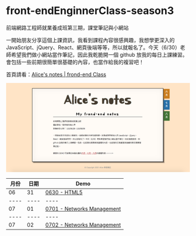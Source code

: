 # front-endEnginnerClass-season3
  前端網路工程師就業養成班第三期，課堂筆記與小網站

  一開始朋友分享這個上課資訊，我看到課程內容很感興趣，我想學更深入的 JavaScript、jQuery、React、網頁後端等等，所以就報名了。今天（6/30）老師希望我們做小網站當作筆記，因此我乾脆開一個 github 放我的每日上課練習。會包括一些前期很簡單很基礎的內容，也當作給我的複習吧！

首頁請看：[Alice's notes | frond-end Class](https://alice-nor.github.io/front-endEnginnerClass-season3/index.html)

![image](https://github.com/Alice-nor/front-endEnginnerClass-season3/blob/main/img/indexPic.png)

月份 | 日期 | Demo
---- |---- |----
06  | 31  | [0630 - HTML5](https://alice-nor.github.io/front-endEnginnerClass-season3/0630%20-%20HTML5/index.html) 
---- |---- |----
07  | 01  | [0701 - Networks Management](https://alice-nor.github.io/front-endEnginnerClass-season3/0701%20-%20Networks%20Management/index.html) 
---- |---- |----
07  | 02  | [0702 - Networks Management](https://alice-nor.github.io/front-endEnginnerClass-season3/0702%20-%20Networks%20Management/index.html) 

